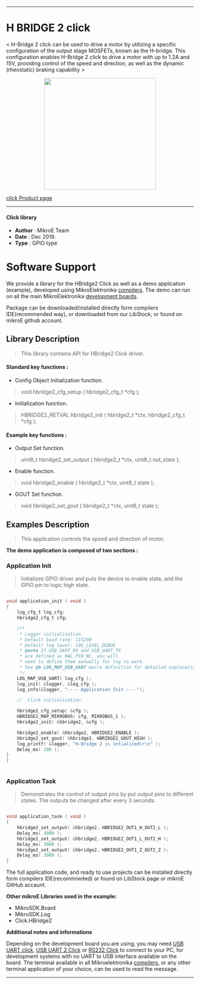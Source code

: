 
---
# H BRIDGE 2 click

< H-Bridge 2 click can be used to drive a motor by utilizing a specific configuration of the output stage MOSFETs, known as the H-bridge. This configuration enables H-Bridge 2 click to drive a motor with up to 1.2A and 15V, providing control of the speed and direction, as well as the dynamic (rheostatic) braking capability >

<p align="center">
  <img src="https://download.mikroe.com/images/click_for_ide/hbridge2_click.png" height=300px>
</p>

[click Product page](https://www.mikroe.com/h-bridge-2-click)

---


#### Click library 

- **Author**        : MikroE Team
- **Date**          : Dec 2019.
- **Type**          : GPIO type


# Software Support

We provide a library for the HBridge2 Click 
as well as a demo application (example), developed using MikroElektronika 
[compilers](https://shop.mikroe.com/compilers). 
The demo can run on all the main MikroElektronika [development boards](https://shop.mikroe.com/development-boards).

Package can be downloaded/installed directly form compilers IDE(recommended way), or downloaded from our LibStock, or found on mikroE github account. 

## Library Description

> This library contains API for HBridge2 Click driver.

#### Standard key functions :

- Config Object Initialization function.
> void hbridge2_cfg_setup ( hbridge2_cfg_t *cfg ); 
 
- Initialization function.
> HBRIDGE2_RETVAL hbridge2_init ( hbridge2_t *ctx, hbridge2_cfg_t *cfg );

#### Example key functions :

- Output Set function.
> uint8_t hbridge2_set_output ( hbridge2_t *ctx, uint8_t out_state );
 
- Enable function.
> void hbridge2_enable ( hbridge2_t *ctx, uint8_t state );

- GOUT Set function.
> void hbridge2_set_gout ( hbridge2_t *ctx, uint8_t state );

## Examples Description

> This application controls the speed and direction of motor.

**The demo application is composed of two sections :**

### Application Init 

> Initializes GPIO driver and puts the device to enable state, and the GPIO pin to logic high state.


```c

void application_init ( void )
{
    log_cfg_t log_cfg;
    hbridge2_cfg_t cfg;

    /** 
     * Logger initialization.
     * Default baud rate: 115200
     * Default log level: LOG_LEVEL_DEBUG
     * @note If USB_UART_RX and USB_UART_TX 
     * are defined as HAL_PIN_NC, you will 
     * need to define them manually for log to work. 
     * See @b LOG_MAP_USB_UART macro definition for detailed explanation.
     */
    LOG_MAP_USB_UART( log_cfg );
    log_init( &logger, &log_cfg );
    log_info(&logger, "---- Application Init ----");

    //  Click initialization.

    hbridge2_cfg_setup( &cfg );
    HBRIDGE2_MAP_MIKROBUS( cfg, MIKROBUS_1 );
    hbridge2_init( &hbridge2, &cfg );

    hbridge2_enable( &hbridge2, HBRIDGE2_ENABLE );
    hbridge2_set_gout( &hbridge2, HBRIDGE2_GOUT_HIGH );
    log_printf( &logger, "H-Bridge 2 is intialized\r\n" );
    Delay_ms( 200 );
}
}
  
```

### Application Task

> Demonstrates the control of output pins by put output pins to different states. The outputs be changed after every 3 seconds.

```c

void application_task ( void )
{
    hbridge2_set_output( &hbridge2, HBRIDGE2_OUT1_H_OUT2_L );
    Delay_ms( 3000 );
    hbridge2_set_output( &hbridge2, HBRIDGE2_OUT1_L_OUT2_H );
    Delay_ms( 3000 );
    hbridge2_set_output( &hbridge2, HBRIDGE2_OUT1_Z_OUT2_Z );
    Delay_ms( 3000 );
}  

```

The full application code, and ready to use projects can be  installed directly form compilers IDE(recommneded) or found on LibStock page or mikroE GitHub accaunt.

**Other mikroE Libraries used in the example:** 

- MikroSDK.Board
- MikroSDK.Log
- Click.HBridge2

**Additional notes and informations**

Depending on the development board you are using, you may need 
[USB UART click](https://shop.mikroe.com/usb-uart-click), 
[USB UART 2 Click](https://shop.mikroe.com/usb-uart-2-click) or 
[RS232 Click](https://shop.mikroe.com/rs232-click) to connect to your PC, for 
development systems with no UART to USB interface available on the board. The 
terminal available in all Mikroelektronika 
[compilers](https://shop.mikroe.com/compilers), or any other terminal application 
of your choice, can be used to read the message.



---
